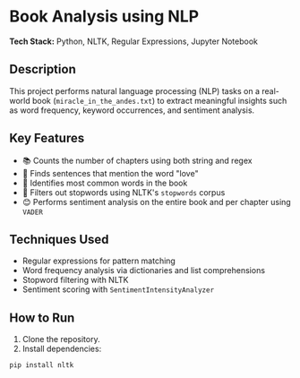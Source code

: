 # Book Analysis using NLP

**Tech Stack:** Python, NLTK, Regular Expressions, Jupyter Notebook

## Description
This project performs natural language processing (NLP) tasks on a real-world book (`miracle_in_the_andes.txt`) to extract meaningful insights such as word frequency, keyword occurrences, and sentiment analysis.

## Key Features
- 📚 Counts the number of chapters using both string and regex
- 💬 Finds sentences that mention the word "love"
- 🔢 Identifies most common words in the book
- 🚫 Filters out stopwords using NLTK's `stopwords` corpus
- 😊 Performs sentiment analysis on the entire book and per chapter using `VADER`

## Techniques Used
- Regular expressions for pattern matching
- Word frequency analysis via dictionaries and list comprehensions
- Stopword filtering with NLTK
- Sentiment scoring with `SentimentIntensityAnalyzer`

## How to Run
1. Clone the repository.
2. Install dependencies:
```bash
pip install nltk
